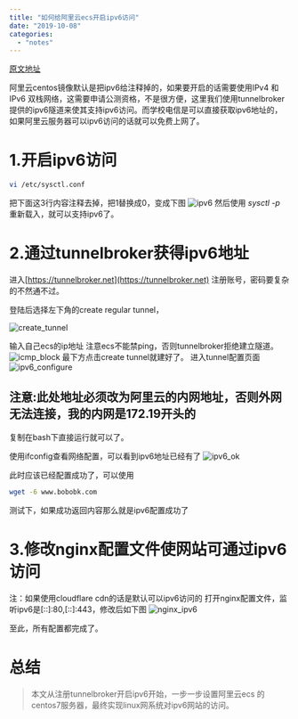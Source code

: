 ```yaml
---
title: "如何给阿里云ecs开启ipv6访问"
date: "2019-10-08"
categories: 
  - "notes"
---
```


[原文地址](https://www.bobobk.com/377.html)

阿里云centos镜像默认是把ipv6给注释掉的，如果要开启的话需要使用IPv4 和 IPv6 双栈网络，这需要申请公测资格，不是很方便，这里我们使用tunnelbroker提供的ipv6隧道来使其支持ipv6访问。而学校电信是可以直接获取ipv6地址的，如果阿里云服务器可以ipv6访问的话就可以免费上网了。

# 1.开启ipv6访问

```bash
vi /etc/sysctl.conf
```

把下面这3行内容注释去掉，把1替换成0，变成下图 ![ipv6](https://www.bobobk.com/wp-content/uploads/2019/07/ipv6.webp) 然后使用 _sysctl -p_ 重新载入，就可以支持ipv6了。

# 2.通过tunnelbroker获得ipv6地址

进入[https://tunnelbroker.net](https://tunnelbroker.net) 注册账号，密码要复杂的不然通不过。

登陆后选择左下角的create regular tunnel，

![create_tunnel](https://www.bobobk.com/wp-content/uploads/2019/07/create_tunnel.webp)

输入自己ecs的ip地址 注意ecs不能禁ping，否则tunnelbroker拒绝建立隧道。 ![icmp_block](https://www.bobobk.com/wp-content/uploads/2019/07/icmp_block.webp) 最下方点击create tunnel就建好了。 进入tunnel配置页面 ![ipv6_configure](https://www.bobobk.com/wp-content/uploads/2019/07/ipv6_configure-1.webp)

## 注意:此处地址必须改为阿里云的内网地址，否则外网无法连接，我的内网是172.19开头的

复制在bash下直接运行就可以了。

使用ifconfig查看网络配置，可以看到ipv6地址已经有了 ![ipv6_ok](https://www.bobobk.com/wp-content/uploads/2019/07/ipv6_ok.webp)

此时应该已经配置成功了，可以使用

```bash
wget -6 www.bobobk.com
```

测试下，如果成功返回内容那么就是ipv6配置成功了

# 3.修改nginx配置文件使网站可通过ipv6访问

注：如果使用cloudflare cdn的话是默认可以ipv6访问的 打开nginx配置文件，监听ipv6是\[::\]:80,\[::\]:443，修改后如下图 ![nginx_ipv6](https://www.bobobk.com/wp-content/uploads/2019/07/nginx_ipv6.webp)

至此，所有配置都完成了。

# 总结

> 本文从注册tunnelbroker开启ipv6开始，一步一步设置阿里云ecs 的centos7服务器，最终实现linux网系统对ipv6网站的访问。
